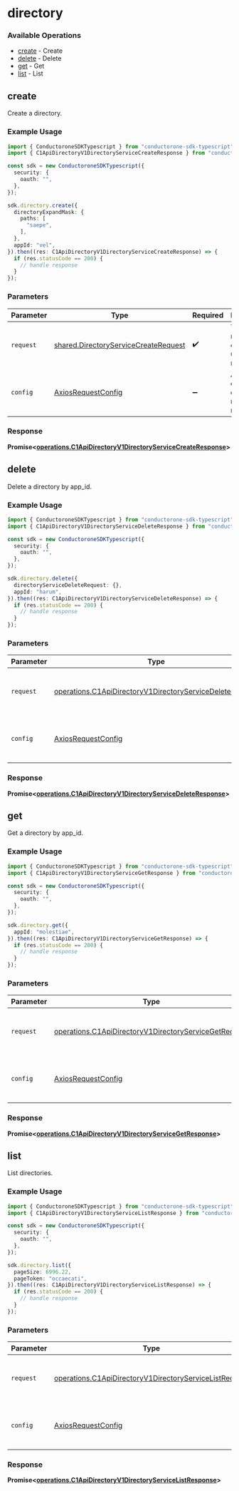 # directory

### Available Operations

* [create](#create) - Create
* [delete](#delete) - Delete
* [get](#get) - Get
* [list](#list) - List

## create

 Create a directory.


### Example Usage

```typescript
import { ConductoroneSDKTypescript } from "conductorone-sdk-typescript";
import { C1ApiDirectoryV1DirectoryServiceCreateResponse } from "conductorone-sdk-typescript/dist/sdk/models/operations";

const sdk = new ConductoroneSDKTypescript({
  security: {
    oauth: "",
  },
});

sdk.directory.create({
  directoryExpandMask: {
    paths: [
      "saepe",
    ],
  },
  appId: "vel",
}).then((res: C1ApiDirectoryV1DirectoryServiceCreateResponse) => {
  if (res.statusCode == 200) {
    // handle response
  }
});
```

### Parameters

| Parameter                                                                                    | Type                                                                                         | Required                                                                                     | Description                                                                                  |
| -------------------------------------------------------------------------------------------- | -------------------------------------------------------------------------------------------- | -------------------------------------------------------------------------------------------- | -------------------------------------------------------------------------------------------- |
| `request`                                                                                    | [shared.DirectoryServiceCreateRequest](../../models/shared/directoryservicecreaterequest.md) | :heavy_check_mark:                                                                           | The request object to use for the request.                                                   |
| `config`                                                                                     | [AxiosRequestConfig](https://axios-http.com/docs/req_config)                                 | :heavy_minus_sign:                                                                           | Available config options for making requests.                                                |


### Response

**Promise<[operations.C1ApiDirectoryV1DirectoryServiceCreateResponse](../../models/operations/c1apidirectoryv1directoryservicecreateresponse.md)>**


## delete

 Delete a directory by app_id.


### Example Usage

```typescript
import { ConductoroneSDKTypescript } from "conductorone-sdk-typescript";
import { C1ApiDirectoryV1DirectoryServiceDeleteResponse } from "conductorone-sdk-typescript/dist/sdk/models/operations";

const sdk = new ConductoroneSDKTypescript({
  security: {
    oauth: "",
  },
});

sdk.directory.delete({
  directoryServiceDeleteRequest: {},
  appId: "harum",
}).then((res: C1ApiDirectoryV1DirectoryServiceDeleteResponse) => {
  if (res.statusCode == 200) {
    // handle response
  }
});
```

### Parameters

| Parameter                                                                                                                            | Type                                                                                                                                 | Required                                                                                                                             | Description                                                                                                                          |
| ------------------------------------------------------------------------------------------------------------------------------------ | ------------------------------------------------------------------------------------------------------------------------------------ | ------------------------------------------------------------------------------------------------------------------------------------ | ------------------------------------------------------------------------------------------------------------------------------------ |
| `request`                                                                                                                            | [operations.C1ApiDirectoryV1DirectoryServiceDeleteRequest](../../models/operations/c1apidirectoryv1directoryservicedeleterequest.md) | :heavy_check_mark:                                                                                                                   | The request object to use for the request.                                                                                           |
| `config`                                                                                                                             | [AxiosRequestConfig](https://axios-http.com/docs/req_config)                                                                         | :heavy_minus_sign:                                                                                                                   | Available config options for making requests.                                                                                        |


### Response

**Promise<[operations.C1ApiDirectoryV1DirectoryServiceDeleteResponse](../../models/operations/c1apidirectoryv1directoryservicedeleteresponse.md)>**


## get

 Get a directory by app_id.


### Example Usage

```typescript
import { ConductoroneSDKTypescript } from "conductorone-sdk-typescript";
import { C1ApiDirectoryV1DirectoryServiceGetResponse } from "conductorone-sdk-typescript/dist/sdk/models/operations";

const sdk = new ConductoroneSDKTypescript({
  security: {
    oauth: "",
  },
});

sdk.directory.get({
  appId: "molestiae",
}).then((res: C1ApiDirectoryV1DirectoryServiceGetResponse) => {
  if (res.statusCode == 200) {
    // handle response
  }
});
```

### Parameters

| Parameter                                                                                                                      | Type                                                                                                                           | Required                                                                                                                       | Description                                                                                                                    |
| ------------------------------------------------------------------------------------------------------------------------------ | ------------------------------------------------------------------------------------------------------------------------------ | ------------------------------------------------------------------------------------------------------------------------------ | ------------------------------------------------------------------------------------------------------------------------------ |
| `request`                                                                                                                      | [operations.C1ApiDirectoryV1DirectoryServiceGetRequest](../../models/operations/c1apidirectoryv1directoryservicegetrequest.md) | :heavy_check_mark:                                                                                                             | The request object to use for the request.                                                                                     |
| `config`                                                                                                                       | [AxiosRequestConfig](https://axios-http.com/docs/req_config)                                                                   | :heavy_minus_sign:                                                                                                             | Available config options for making requests.                                                                                  |


### Response

**Promise<[operations.C1ApiDirectoryV1DirectoryServiceGetResponse](../../models/operations/c1apidirectoryv1directoryservicegetresponse.md)>**


## list

 List directories.


### Example Usage

```typescript
import { ConductoroneSDKTypescript } from "conductorone-sdk-typescript";
import { C1ApiDirectoryV1DirectoryServiceListResponse } from "conductorone-sdk-typescript/dist/sdk/models/operations";

const sdk = new ConductoroneSDKTypescript({
  security: {
    oauth: "",
  },
});

sdk.directory.list({
  pageSize: 6996.22,
  pageToken: "occaecati",
}).then((res: C1ApiDirectoryV1DirectoryServiceListResponse) => {
  if (res.statusCode == 200) {
    // handle response
  }
});
```

### Parameters

| Parameter                                                                                                                        | Type                                                                                                                             | Required                                                                                                                         | Description                                                                                                                      |
| -------------------------------------------------------------------------------------------------------------------------------- | -------------------------------------------------------------------------------------------------------------------------------- | -------------------------------------------------------------------------------------------------------------------------------- | -------------------------------------------------------------------------------------------------------------------------------- |
| `request`                                                                                                                        | [operations.C1ApiDirectoryV1DirectoryServiceListRequest](../../models/operations/c1apidirectoryv1directoryservicelistrequest.md) | :heavy_check_mark:                                                                                                               | The request object to use for the request.                                                                                       |
| `config`                                                                                                                         | [AxiosRequestConfig](https://axios-http.com/docs/req_config)                                                                     | :heavy_minus_sign:                                                                                                               | Available config options for making requests.                                                                                    |


### Response

**Promise<[operations.C1ApiDirectoryV1DirectoryServiceListResponse](../../models/operations/c1apidirectoryv1directoryservicelistresponse.md)>**

